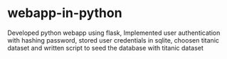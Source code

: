 # webapp-in-python
Developed python webapp using flask, Implemented user authentication with hashing password, stored user credentials  in sqlite, choosen titanic dataset and written script to seed the database with titanic dataset
